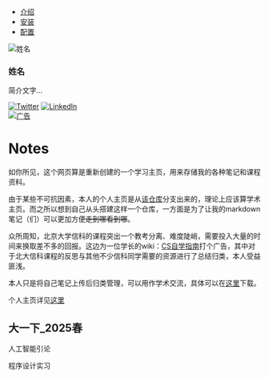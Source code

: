 <!-- 侧边栏HTML代码 -->
<div class="sidebar">
  <nav>
    <ul>
      <li><a href="#introduction">介绍</a></li>
      <li><a href="#install">安装</a></li>
      <li><a href="#configuration">配置</a></li>
      <!-- 更多链接 -->
    </ul>
  </nav>

  <div class="profile">
    <img src="profile.jpg" alt="姓名">
    <h3>姓名</h3>
    <p>简介文字...</p>
  </div>

  <div class="social">
    <a href="https://twitter.com/username"><img src="twitter.png" alt="Twitter"></a>
    <a href="https://www.linkedin.com/in/username"><img src="linkedin.png" alt="LinkedIn"></a>
    <!-- 更多社交媒体链接 -->
  </div>

  <div class="ad">
    <a href="http://www.advertiser.com"><img src="ad.jpg" alt="广告"></a>
  </div>
</div>

<!-- 正文内容 -->
# Notes
如你所见，这个网页算是重新创建的一个学习主页，用来存储我的各种笔记和课程资料。

由于某些不可抗因素，本人的个人主页是从[该仓库](https://github.com/academicpages/academicpages.github.io)分支出来的，理论上应该算学术主页。而之所以想到自己从头搭建这样一个仓库，一方面是为了让我的markdown笔记（们）可以更加方便~~走到哪看到哪~~。

众所周知，北京大学信科的课程突出一个教考分离、难度陡峭，需要投入大量的时间来换取差不多的回报。这边为一位学长的wiki：[CS自学指南](https://csdiy.wiki/)打个广告，其中对于北大信科课程的反思与其他不少信科同学需要的资源进行了总结归类，本人受益匪浅。

本人只是将自己笔记上传后归类管理，可以用作学术交流，具体可以在[这里](https://github.com/lh314-pku/lh314-pku.github.io/tree/main/notes)下载。

个人主页详见[这里](https://lh314-pku.github.io/LeeStars/)

## 大一下_2025春
人工智能引论

程序设计实习
